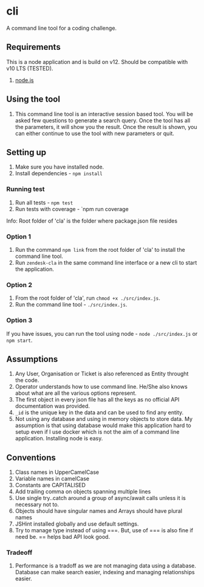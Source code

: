 # cli
A command line tool for a coding challenge.

## Requirements
This is a node application and is build on v12. Should be compatible with v10 LTS (TESTED).

1. [node.js](https://nodejs.org/)


## Using the tool
1. This command line tool is an interactive session based tool. You will be asked few questions to generate a search query. Once the tool has all the parameters, it will show you the result. Once the result is shown, you can either continue to use the tool with new parameters or quit.

## Setting up
1. Make sure you have installed node.
2. Install dependencies - `npm install`

### Running test
1. Run all tests - `npm test`
2. Run tests with coverage - `npm run coverage

Info: Root folder of 'cla' is the folder where package.json file resides

### Option 1
1. Run the command `npm link` from the root folder of 'cla' to install the command line tool.
2. Run `zendesk-cla` in the same command line interface or a new cli to start the application.

### Option 2
1. From the root folder of 'cla', run `chmod +x ./src/index.js`.
2. Run the command line tool - `./src/index.js`.

### Option 3
If you have issues, you can run the tool using node - `node ./src/index.js` or `npm start`.

## Assumptions
1. Any User, Organisation or Ticket is also referenced as Entity throught the code.
2. Operator understands how to use command line. He/She also knows about what are all the various options represent.
3. The first object in every json file has all the keys as no official API documentation was provided.
4. `_id` is the unique key in the data and can be used to find any entity.
5. Not using any database and using in memory objects to store data. My assumption is that using database would make this application hard to setup even if I use docker which is not the aim of a command line application. Installing node is easy.

## Conventions
1. Class names in UpperCamelCase
2. Variable names in camelCase
3. Constants are CAPITALISED
4. Add trailing comma on objects spanning multiple lines
5. Use single try..catch around a group of async/await calls unless it is necessary not to.
6. Objects should have singular names and Arrays should have plural names
7. JSHint installed globally and use default settings.
8. Try to manage type instead of using ===. But, use of === is also fine if need be. == helps bad API look good.

### Tradeoff
1. Performance is a tradoff as we are not managing data using a database. Database can make search easier, indexing and managing relationships easier.
